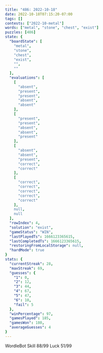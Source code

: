 ```yaml
---
title: "486: 2022-10-18"
date: 2022-10-18T07:15:20-07:00
tags: []
contests: ["2022-10-metal"]
words: ["metal", "stone", "chest", "exist"]
puzzles: [486]
state: {
  "boardState": [
    "metal",
    "stone",
    "chest",
    "exist",
    "",
    ""
  ],
  "evaluations": [
    [
      "absent",
      "present",
      "present",
      "absent",
      "absent"
    ],
    [
      "present",
      "present",
      "absent",
      "absent",
      "present"
    ],
    [
      "absent",
      "absent",
      "present",
      "correct",
      "correct"
    ],
    [
      "correct",
      "correct",
      "correct",
      "correct",
      "correct"
    ],
    null,
    null
  ],
  "rowIndex": 4,
  "solution": "exist",
  "gameStatus": "WIN",
  "lastPlayedTs": 1666123365615,
  "lastCompletedTs": 1666123365615,
  "restoringFromLocalStorage": null,
  "hardMode": true
}
stats: {
  "currentStreak": 28,
  "maxStreak": 69,
  "guesses": {
    "1": 0,
    "2": 12,
    "3": 44,
    "4": 67,
    "5": 47,
    "6": 10,
    "fail": 5
  },
  "winPercentage": 97,
  "gamesPlayed": 185,
  "gamesWon": 180,
  "averageGuesses": 4
}
---
```


<!-- more -->
WordleBot
Skill 88/99
Luck 51/99
